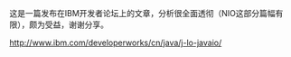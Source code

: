 






这是一篇发布在IBM开发者论坛上的文章，分析很全面透彻（NIO这部分篇幅有限），颇为受益，谢谢分享。

http://www.ibm.com/developerworks/cn/java/j-lo-javaio/
